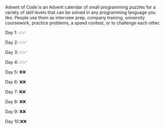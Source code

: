 Advent of Code is an Advent calendar of small programming puzzles for a variety of skill levels that can be solved in any programming language you like. People use them as interview prep, company training, university coursework, practice problems, a speed contest, or to challenge each other.

Day 1: ✅✅

Day 2: ✅✅

Day 3: ✅✅

Day 4: ✅✅

Day 5: ❌❌

Day 6: ❌❌

Day 7: ❌❌

Day 8: ❌❌

Day 9: ❌❌

Day 10:❌❌


